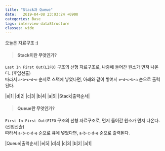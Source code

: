 ```yaml
---
title: "Stack과 Queue"
date:   2019-04-08 23:03:24 +0900
categories: Base
tags: interview dataStructure
classes: wide
---
```


오늘은 자료구조 :)  
  
> #### Stack이란 무엇인가?

`Last In First Out(LIFO)` 구조의 선형 자료구조로, 나중에 들어간 원소가 먼저 나온다. (후입선출)  
따라서 `a`-`b`-`c`-`d`-`e` 순서로 스택에 넣었다면, 아래와 같이 쌓여서 `e`-`d`-`c`-`b`-`a` 순으로 출력된다.  
    
|e|1|
|d|2|
|c|3|
|b|4|
|a|5|
|Stack|출력순서|  

> #### Queue란 무엇인가? 

`First In First Out(FIFO` 구조의 선형 자료구조로, 먼저 들어간 원소가 먼저 나온다. (선입선출)  
따라서 `a`-`b`-`c`-`d`-`e` 순으로 큐에 넣었다면, `a`-`b`-`c`-`d`-`e` 순으로 출력된다.  
  
|Queue|출력순서|
|e|5|
|d|4|
|c|3|
|b|2|
|a|1|
